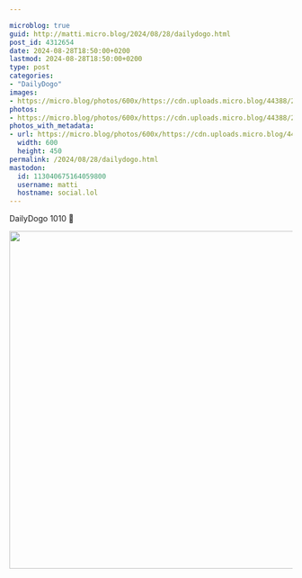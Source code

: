 ```yaml
---

microblog: true
guid: http://matti.micro.blog/2024/08/28/dailydogo.html
post_id: 4312654
date: 2024-08-28T18:50:00+0200
lastmod: 2024-08-28T18:50:00+0200
type: post
categories:
- "DailyDogo"
images:
- https://micro.blog/photos/600x/https://cdn.uploads.micro.blog/44388/2024/f1a8ec8401c54782af36ec13391e6e97.jpg
photos:
- https://micro.blog/photos/600x/https://cdn.uploads.micro.blog/44388/2024/f1a8ec8401c54782af36ec13391e6e97.jpg
photos_with_metadata:
- url: https://micro.blog/photos/600x/https://cdn.uploads.micro.blog/44388/2024/f1a8ec8401c54782af36ec13391e6e97.jpg
  width: 600
  height: 450
permalink: /2024/08/28/dailydogo.html
mastodon:
  id: 113040675164059800
  username: matti
  hostname: social.lol
---
```

DailyDogo 1010 🐶

<img src="/media/uploads/2024/f1a8ec8401c54782af36ec13391e6e97.jpg" width="600" alt="" />
